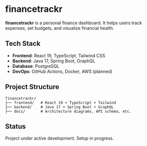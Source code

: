 # financetrackr

**financetrackr** is a personal finance dashboard. It helps users track expenses, set budgets, and visualize financial health.

## Tech Stack

- **Frontend**: React 19, TypeScript, Tailwind CSS
- **Backend**: Java 17, Spring Boot, GraphQL
- **Database**: PostgreSQL
- **DevOps**: GitHub Actions, Docker, AWS (planned)

## Project Structure
```
financetrackr/
├── frontend/   # React 19 + TypeScript + Tailwind
├── backend/    # Java 17 + Spring Boot + GraphQL
├── docs/       # Architecture diagrams, API schema, etc.
```

## Status

Project under active development. Setup in progress.